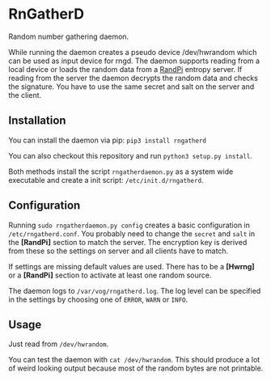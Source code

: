 RnGatherD
=========

Random number gathering daemon.

While running the daemon creates a pseudo device /dev/hwrandom which can be used as input device for rngd. The daemon
supports reading from a local device or loads the random data from a [RandPi](https://github.com/pinae/RandPi) entropy 
server. If reading from the server the daemon decrypts the random data and checks the signature. You have to use the 
same secret and salt on the server and the client.

Installation
------------

You can install the daemon via pip: `pip3 install rngatherd`

You can also checkout this repository and run `python3 setup.py install`.

Both methods install the script `rngatherdaemon.py` as a system wide executable and create a init script: 
`/etc/init.d/rngatherd`.

Configuration
-------------

Running `sudo rngatherdaemon.py config` creates a basic configuration in `/etc/rngatherd.conf`. You probably need
to change the `secret` and `salt` in the **[RandPi]** section to match the server. The encryption key is derived from 
these so the settings on server and all clients have to match.

If settings are missing default values are used. There has to be a **[Hwrng]** or a **[RandPi]** section to activate
at least one random source.

The daemon logs to `/var/vog/rngatherd.log`. The log level can be specified in the settings by choosing one of `ERROR`,
`WARN` or `INFO`.

Usage
-----

Just read from `/dev/hwrandom`.

You can test the daemon with `cat /dev/hwrandom`. This should produce a lot of weird looking output because most of
the random bytes are not printable.

